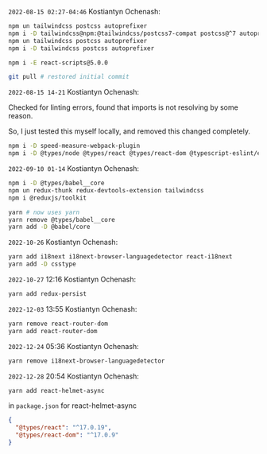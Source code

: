 `2022-08-15 02:27-04:46` Kostiantyn Ochenash:

```bash
npm un tailwindcss postcss autoprefixer
npm i -D tailwindcss@npm:@tailwindcss/postcss7-compat postcss@^7 autoprefixer@^9
npm un tailwindcss postcss autoprefixer
npm i -D tailwindcss postcss autoprefixer

npm i -E react-scripts@5.0.0

git pull # restored initial commit
```

`2022-08-15 14-21` Kostiantyn Ochenash:

Checked for linting errors, found that imports is not resolving by some reason.

So, I just tested this myself locally, and removed this changed completely.

```bash
npm i -D speed-measure-webpack-plugin
npm i -D @types/node @types/react @types/react-dom @typescript-eslint/eslint-plugin @typescript-eslint/parser eslint eslint-config-airbnb eslint-config-airbnb-typescript eslint-config-prettier eslint-plugin-import eslint-plugin-jsx-a11y eslint-plugin-prettier eslint-plugin-react eslint-plugin-react-hooks prettier typescript eslint-config-react-app
```

`2022-09-10 01-14` Kostiantyn Ochenash:

```bash
npm i -D @types/babel__core
npm un redux-thunk redux-devtools-extension tailwindcss
npm i @reduxjs/toolkit

yarn # now uses yarn
yarn remove @types/babel__core
yarn add -D @babel/core
```

`2022-10-26` Kostiantyn Ochenash:

```bash
yarn add i18next i18next-browser-languagedetector react-i18next
yarn add -D csstype
```

`2022-10-27` 12:16 Kostiantyn Ochenash:

```bash
yarn add redux-persist
```

`2022-12-03` 13:55 Kostiantyn Ochenash:

```bash
yarn remove react-router-dom
yarn add react-router-dom
```

`2022-12-24` 05:36 Kostiantyn Ochenash:

```bash
yarn remove i18next-browser-languagedetector
```

`2022-12-28` 20:54 Kostiantyn Ochenash:

```bash
yarn add react-helmet-async
```

in `package.json` for react-helmet-async

```json
{
  "@types/react": "^17.0.19",
  "@types/react-dom": "^17.0.9"
}
```
